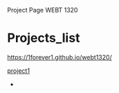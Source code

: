 Project Page WEBT 1320

<h1>Projects_list</h1>

https://1forever1.github.io/webt1320/

<a href="project1/index.html" target="_blank"> project1</a>

<ul>
 <li><a href="Project2/index.html" target="_blank">
 </ul>